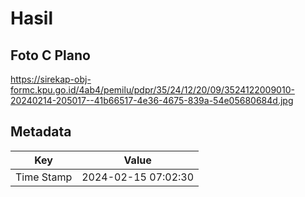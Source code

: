 # Hasil

## Foto C Plano

https://sirekap-obj-formc.kpu.go.id/4ab4/pemilu/pdpr/35/24/12/20/09/3524122009010-20240214-205017--41b66517-4e36-4675-839a-54e05680684d.jpg


## Metadata

| Key        | Value               |
| ---------- | ------------------- |
| Time Stamp | 2024-02-15 07:02:30 |



